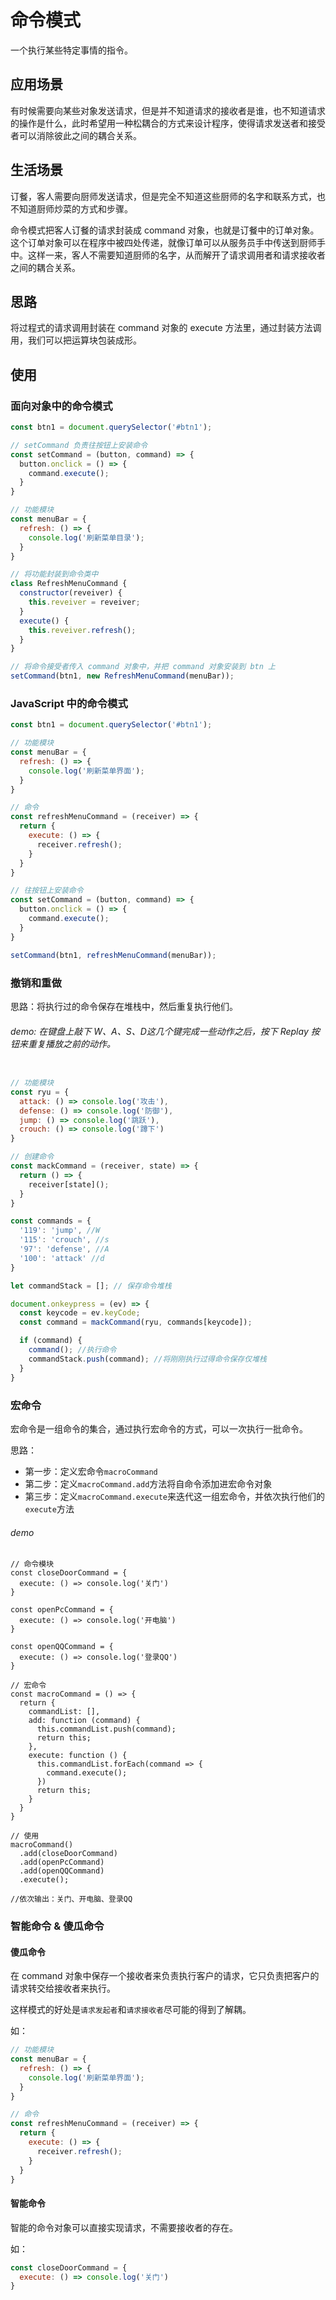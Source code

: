 # 命令模式

一个执行某些特定事情的指令。

## 应用场景

有时候需要向某些对象发送请求，但是并不知道请求的接收者是谁，也不知道请求的操作是什么，此时希望用一种松耦合的方式来设计程序，使得请求发送者和接受者可以消除彼此之间的耦合关系。

## 生活场景

订餐，客人需要向厨师发送请求，但是完全不知道这些厨师的名字和联系方式，也不知道厨师炒菜的方式和步骤。

命令模式把客人订餐的请求封装成 command 对象，也就是订餐中的订单对象。这个订单对象可以在程序中被四处传递，就像订单可以从服务员手中传送到厨师手中。这样一来，客人不需要知道厨师的名字，从而解开了请求调用者和请求接收者之间的耦合关系。

## 思路

将过程式的请求调用封装在 command 对象的 execute 方法里，通过封装方法调用，我们可以把运算块包装成形。

## 使用

### 面向对象中的命令模式

```JavaScript
const btn1 = document.querySelector('#btn1');

// setCommand 负责往按钮上安装命令
const setCommand = (button, command) => {
  button.onclick = () => {
    command.execute();
  }
}

// 功能模块
const menuBar = {
  refresh: () => {
    console.log('刷新菜单目录');
  }
}

// 将功能封装到命令类中
class RefreshMenuCommand {
  constructor(reveiver) {
    this.reveiver = reveiver;
  }
  execute() {
    this.reveiver.refresh();
  }
}

// 将命令接受者传入 command 对象中，并把 command 对象安装到 btn 上
setCommand(btn1, new RefreshMenuCommand(menuBar));
```
### JavaScript 中的命令模式

```JavaScript
const btn1 = document.querySelector('#btn1');

// 功能模块
const menuBar = {
  refresh: () => {
    console.log('刷新菜单界面');
  }
}

// 命令
const refreshMenuCommand = (receiver) => {
  return {
    execute: () => {
      receiver.refresh();
    }
  }
}

// 往按钮上安装命令
const setCommand = (button, command) => {
  button.onclick = () => {
    command.execute();
  }
}

setCommand(btn1, refreshMenuCommand(menuBar));
```

### 撤销和重做

思路：将执行过的命令保存在堆栈中，然后重复执行他们。

###### demo: 在键盘上敲下 W、A、S、D这几个键完成一些动作之后，按下 Replay 按钮来重复播放之前的动作。

```JavaScript

// 功能模块
const ryu = {
  attack: () => console.log('攻击'),
  defense: () => console.log('防御'),
  jump: () => console.log('跳跃'),
  crouch: () => console.log('蹲下')
}

// 创建命令
const mackCommand = (receiver, state) => {
  return () => {
    receiver[state]();
  }
}

const commands = {
  '119': 'jump', //W
  '115': 'crouch', //s
  '97': 'defense', //A
  '100': 'attack' //d
}

let commandStack = []; // 保存命令堆栈

document.onkeypress = (ev) => {
  const keycode = ev.keyCode;
  const command = mackCommand(ryu, commands[keycode]);

  if (command) {
    command(); //执行命令
    commandStack.push(command); //将刚刚执行过得命令保存仅堆栈
  }
}
```

### 宏命令

宏命令是一组命令的集合，通过执行宏命令的方式，可以一次执行一批命令。

思路：
  - 第一步：定义宏命令`macroCommand`
  - 第二步：定义`macroCommand.add`方法将自命令添加进宏命令对象
  - 第三步：定义`macroCommand.execute`来迭代这一组宏命令，并依次执行他们的`execute`方法

###### demo 

```
// 命令模块
const closeDoorCommand = {
  execute: () => console.log('关门')
}

const openPcCommand = {
  execute: () => console.log('开电脑')
}

const openQQCommand = {
  execute: () => console.log('登录QQ')
}

// 宏命令
const macroCommand = () => {
  return {
    commandList: [],
    add: function (command) {
      this.commandList.push(command);
      return this;
    },
    execute: function () {
      this.commandList.forEach(command => {
        command.execute();
      })
      return this;
    }
  }
}

// 使用
macroCommand()
  .add(closeDoorCommand)
  .add(openPcCommand)
  .add(openQQCommand)
  .execute();

//依次输出：关门、开电脑、登录QQ
```

### 智能命令 & 傻瓜命令

#### 傻瓜命令

在 command 对象中保存一个接收者来负责执行客户的请求，它只负责把客户的请求转交给接收者来执行。

这样模式的好处是`请求发起者`和`请求接收者`尽可能的得到了解耦。

如：

```JavaScript
// 功能模块
const menuBar = {
  refresh: () => {
    console.log('刷新菜单界面');
  }
}

// 命令
const refreshMenuCommand = (receiver) => {
  return {
    execute: () => {
      receiver.refresh();
    }
  }
}
```

#### 智能命令

智能的命令对象可以直接实现请求，不需要接收者的存在。

如：

```JavaScript
const closeDoorCommand = {
  execute: () => console.log('关门')
}
```


